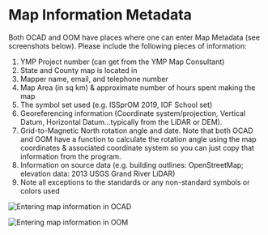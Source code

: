 # Map Information Metadata

Both OCAD and OOM have places where one can enter Map Metadata \(see screenshots below\). Please include the following pieces of information:

1. YMP Project number \(can get from the YMP Map Consultant\)
2. State and County map is located in
3. Mapper name, email, and telephone number
4. Map Area \(in sq km\) & approximate number of hours spent making the map
5. The symbol set used \(e.g. ISSprOM 2019, IOF School set\)
6. Georeferencing information \(Coordinate system/projection, Vertical Datum, Horizontal Datum…typically from the LiDAR or DEM\).
7. Grid-to-Magnetic North rotation angle and date. Note that both OCAD and OOM have a function to calculate the rotation angle using the map coordinates & associated coordinate system so you can just copy that information from the program. 
8. Information on source data \(e.g. building outlines: OpenStreetMap; elevation data: 2013 USGS Grand River LiDAR\)
9. Note all exceptions to the standards or any non-standard symbols or colors used

![Entering map information in OCAD](https://lh3.googleusercontent.com/mefK-kkJwH-oXmD3MUFjnW3OTtzBCJLawgHRXVzf3g5WmnvEzdFGLopiz_EMbgLK2MnTf_rrTueqpXBm7ULAJqeiXgdV2wJI8po0vyS226dnKVwoIeC-moTaYEVKXH4OSBOgU5aN)



![Entering map information in OOM](https://lh6.googleusercontent.com/BX6f3XifEIP4rdNvj_qQ0MyeLd0I4FayqbBXNdGa8eklGATuQw23yKuRj95_MiItzaARuvPEKbkzz-NCOVjApNDdNkPqNkZogwVAKraIiTz0I8JIjLSVuw8sb-6jLvMiMEpRiYsP)

